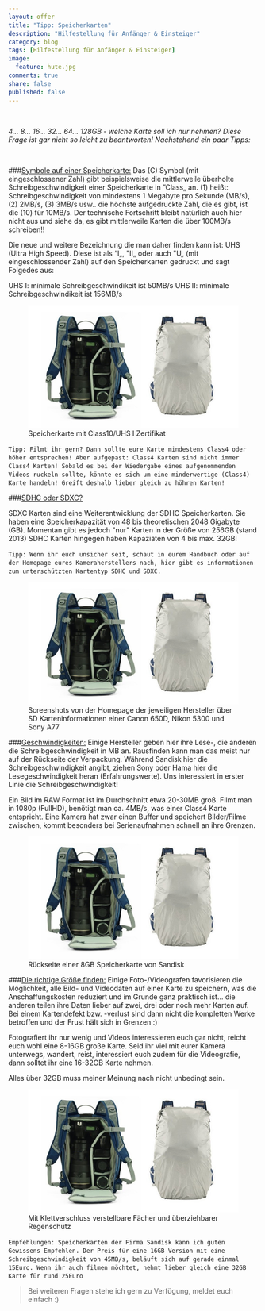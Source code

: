 ```yaml
---
layout: offer
title: "Tipp: Speicherkarten"
description: "Hilfestellung für Anfänger & Einsteiger"
category: blog
tags: [Hilfestellung für Anfänger & Einsteiger]
image:
  feature: hute.jpg
comments: true
share: false
published: false
---
```

 
  


    



*4... 8... 16... 32... 64... 128GB - welche Karte soll ich nur nehmen? 
Diese Frage ist gar nicht so leicht zu beantworten! 
Nachstehend ein paar Tipps:* 
 
  


    








###<u>Symbole auf einer Speicherkarte:</u>
Das (C) Symbol (mit eingeschlossener Zahl) gibt beispielsweise die mittlerweile überholte Schreibgeschwindigkeit einer Speicherkarte in ”Class„ an. (1) heißt: Schreibgeschwindigkeit von mindestens 1 Megabyte pro Sekunde (MB/s), (2) 2MB/s, (3) 3MB/s usw.. die höchste aufgedruckte Zahl, die es gibt, ist die (10) für 10MB/s.
Der technische Fortschritt bleibt natürlich auch hier nicht aus und siehe da, es gibt mittlerweile Karten die über 100MB/s schreiben!!

Die neue und weitere Bezeichnung die man daher finden kann ist: UHS (Ultra High Speed). Diese ist als “I„, "II„  oder auch "U„ (mit eingeschlossender Zahl) auf den Speicherkarten gedruckt und sagt Folgedes aus:

UHS I: minimale Schreibgeschwindikeit ist 50MB/s
UHS II: minimale Schreibgeschwindikeit ist 156MB/s

<figure>
<img src="/images/bag1.jpg"/>
<figcaption>Speicherkarte mit Class10/UHS I Zertifikat</figcaption>
</figure>

`Tipp: Filmt ihr gern? Dann sollte eure Karte mindestens Class4 oder höher entsprechen! Aber aufgepast: Class4 Karten sind nicht immer Class4 Karten! Sobald es bei der Wiedergabe eines aufgenommenden Videos ruckeln sollte, könnte es sich um eine minderwertige (Class4) Karte handeln! Greift deshalb lieber gleich zu höhren Karten!`

###<u>SDHC oder SDXC?</u>

SDXC Karten sind eine Weiterentwicklung der SDHC Speicherkarten.
Sie haben eine Speicherkapazität von 48 bis theoretischen 2048 Gigabyte (GB). Momentan gibt es jedoch "nur" Karten in der Größe von 256GB (stand 2013)
SDHC Karten hingegen haben Kapaziäten von 4 bis max. 32GB!


`Tipp: Wenn ihr euch unsicher seit, schaut in eurem Handbuch oder auf der Homepage eures Kameraherstellers nach, hier gibt es informationen zum unterschützten Kartentyp SDHC und SDXC.`

<figure>
<img src="/images/bag1.jpg"/>
<figcaption>Screenshots von der Homepage der jeweiligen Hersteller über SD Karteninformationen einer Canon 650D, Nikon 5300 und Sony A77</figcaption>
</figure>


###<u>Geschwindigkeiten:</u>
Einige Hersteller geben hier ihre Lese-, die anderen die Schreibgeschwindigkeit in MB an. Rausfinden kann man das meist nur auf der Rückseite der Verpackung. Während Sandisk hier die Schreibgeschwindigkeit angibt, ziehen Sony oder Hama hier die Lesegeschwindigkeit heran (Erfahrungswerte).
Uns interessiert in erster Linie die Schreibgeschwindigkeit!

Ein Bild im RAW Format ist im Durchschnitt etwa 20-30MB groß. Filmt man in 1080p (FullHD), benötigt man ca. 4MB/s, was einer Class4 Karte entspricht. Eine Kamera hat zwar einen Buffer und speichert Bilder/Filme zwischen, kommt besonders bei Serienaufnahmen schnell an ihre Grenzen.

<figure>
<img src="/images/bag1.jpg"/>
<figcaption>Rückseite einer 8GB Speicherkarte von Sandisk</figcaption>
</figure>


###<u>Die richtige Größe finden:</u>
Einige Foto-/Videografen favorisieren die Möglichkeit, alle Bild- und Videodaten auf einer Karte zu speichern, was die Anschaffungskosten reduziert und im Grunde ganz praktisch ist... die anderen teilen ihre Daten lieber auf zwei, drei oder noch mehr Karten auf. 
Bei einem Kartendefekt bzw. -verlust sind dann nicht die kompletten Werke betroffen und der Frust hält sich in Grenzen :)

Fotografiert ihr nur wenig und Videos interessieren euch gar nicht, reicht euch wohl eine 8-16GB große Karte. Seid ihr viel mit eurer Kamera unterwegs, wandert, reist, interessiert euch zudem für die Videografie, dann solltet ihr eine 16-32GB Karte nehmen. 

Alles über 32GB muss meiner Meinung nach nicht unbedingt sein. 

<figure>
<img src="/images/bag1.jpg"/>
<figcaption>Mit Klettverschluss verstellbare Fächer und überziehbarer Regenschutz</figcaption>
</figure>

`Empfehlungen: Speicherkarten der Firma Sandisk kann ich guten Gewissens Empfehlen. Der Preis für eine 16GB Version mit eine Schreibgeschwindigkeit von 45MB/s, beläuft sich auf gerade einmal 15Euro. Wenn ihr auch filmen möchtet, nehmt lieber gleich eine 32GB Karte für rund 25Euro`







  



> Bei weiteren Fragen stehe ich gern zu Verfügung, meldet euch einfach :)